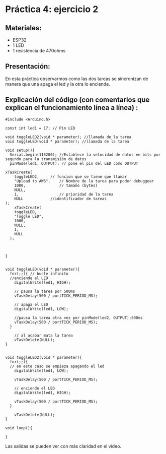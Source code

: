 # Práctica 4: ejercicio 2

## Materiales:
- ESP32
- 1 LED
- 1 resistencia de 470ohms

## Presentación: 
En esta práctica observarmos como las dos tareas se sincronizan de manera que una apaga el led y la otra lo enciende.

## Explicación del código (con comentarios que explican el funcionamiento línea a línea) :
 
```
#include <Arduino.h>

const int led1 = 17; // Pin LED

void toggleLED2(void * parameter); //llamada de la tarea
void toggleLED(void * parameter); //llamada de la tarea

void setup(){
  Serial.begin(115200); //Establece la velocidad de datos en bits por segundo para la transmisión de datos
  pinMode(led1, OUTPUT); // pone el pin del LED como OUTPUT

xTaskCreate(
    toggleLED2,     // funcion que se tiene que llamar
    "Upload to AWS",    // Nombre de la tarea para poder debuggear
    1000,               // tamaño (bytes)
    NULL,               
    1,                  // prioridad de la tarea
    NULL     		//identificador de tareas
);
    xTaskCreate(
    toggleLED,    
    "Toggle LED",   
    1000,            
    NULL,           
    1,               
    NULL         
  );
  


}


void toggleLED(void * parameter){
  for(;;){ // bucle infinito
  //enciende el LED
    digitalWrite(led1, HIGH);

    // pausa la tarea por 500ms
    vTaskDelay(500 / portTICK_PERIOD_MS);

    // apaga el LED
    digitalWrite(led1, LOW);

    //pausa la tarea otra vez por pinMode(led2, OUTPUT);500ms
    vTaskDelay(500 / portTICK_PERIOD_MS);
  }
  
    // al acabar mata la tarea
    vTaskDelete(NULL);
}


void toggleLED2(void * parameter){
  for(;;){ 
  // en este caso se empieza apagando el led
    digitalWrite(led1, LOW);

    vTaskDelay(500 / portTICK_PERIOD_MS);

    // enciende el LED
    digitalWrite(led1, HIGH);

    vTaskDelay(500 / portTICK_PERIOD_MS);
  }
  
    vTaskDelete(NULL);
}

void loop(){

}

```

Las salidas se pueden ver con más claridad en el vídeo. 
